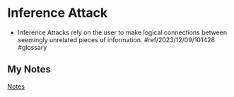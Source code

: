 # Inference Attack
- Inference Attacks rely on the user to make logical connections between seemingly unrelated pieces of information. #ref/2023/12/09/101428 #glossary 
## My Notes
[Notes](mynotes/inference-attack-notes.md)
